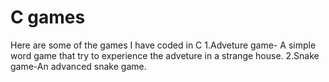 # C games
Here are some of the games I have coded in C
1.Adveture game- A simple word game that try to experience the adveture in a strange house.
2.Snake game-An advanced snake game.
